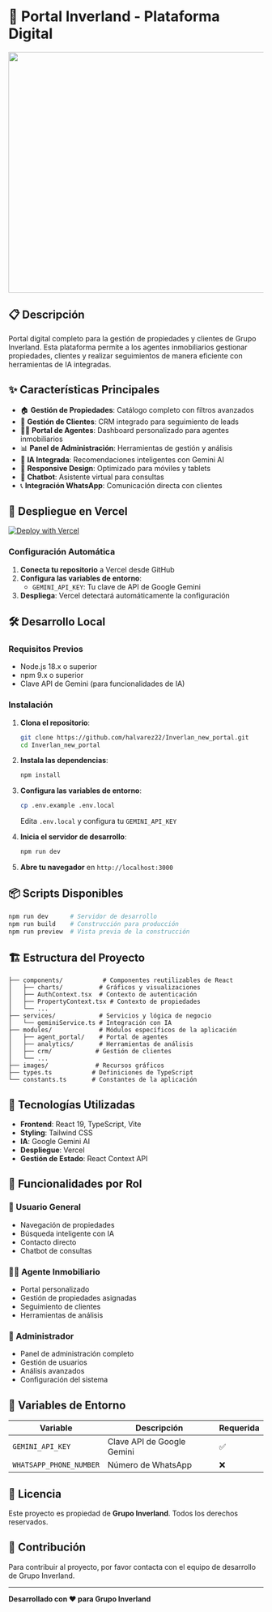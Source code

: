 # 🏢 Portal Inverland - Plataforma Digital

<div align="center">
<img width="1200" height="475" alt="Portal Inverland" src="https://github.com/user-attachments/assets/0aa67016-6eaf-458a-adb2-6e31a0763ed6" />
</div>

## 📋 Descripción

Portal digital completo para la gestión de propiedades y clientes de Grupo Inverland. Esta plataforma permite a los agentes inmobiliarios gestionar propiedades, clientes y realizar seguimientos de manera eficiente con herramientas de IA integradas.

## ✨ Características Principales

* 🏠 **Gestión de Propiedades**: Catálogo completo con filtros avanzados
* 👥 **Gestión de Clientes**: CRM integrado para seguimiento de leads
* 👨‍💼 **Portal de Agentes**: Dashboard personalizado para agentes inmobiliarios
* 📊 **Panel de Administración**: Herramientas de gestión y análisis
* 🤖 **IA Integrada**: Recomendaciones inteligentes con Gemini AI
* 📱 **Responsive Design**: Optimizado para móviles y tablets
* 💬 **Chatbot**: Asistente virtual para consultas
* 📞 **Integración WhatsApp**: Comunicación directa con clientes

## 🚀 Despliegue en Vercel

[![Deploy with Vercel](https://vercel.com/button)](https://vercel.com/new/clone?repository-url=https://github.com/halvarez22/Inverlan_new_portal)

### Configuración Automática

1. **Conecta tu repositorio** a Vercel desde GitHub
2. **Configura las variables de entorno**:  
   * `GEMINI_API_KEY`: Tu clave de API de Google Gemini
3. **Despliega**: Vercel detectará automáticamente la configuración

## 🛠️ Desarrollo Local

### Requisitos Previos

* Node.js 18.x o superior
* npm 9.x o superior
* Clave API de Gemini (para funcionalidades de IA)

### Instalación

1. **Clona el repositorio**:  
   ```bash
   git clone https://github.com/halvarez22/Inverlan_new_portal.git
   cd Inverlan_new_portal
   ```

2. **Instala las dependencias**:  
   ```bash
   npm install
   ```

3. **Configura las variables de entorno**:  
   ```bash
   cp .env.example .env.local
   ```
   Edita `.env.local` y configura tu `GEMINI_API_KEY`

4. **Inicia el servidor de desarrollo**:  
   ```bash
   npm run dev
   ```

5. **Abre tu navegador** en `http://localhost:3000`

## 📦 Scripts Disponibles

```bash
npm run dev      # Servidor de desarrollo
npm run build    # Construcción para producción
npm run preview  # Vista previa de la construcción
```

## 🏗️ Estructura del Proyecto

```
├── components/           # Componentes reutilizables de React
│   ├── charts/          # Gráficos y visualizaciones
│   ├── AuthContext.tsx  # Contexto de autenticación
│   ├── PropertyContext.tsx # Contexto de propiedades
│   └── ...
├── services/            # Servicios y lógica de negocio
│   └── geminiService.ts # Integración con IA
├── modules/             # Módulos específicos de la aplicación
│   ├── agent_portal/    # Portal de agentes
│   ├── analytics/       # Herramientas de análisis
│   ├── crm/            # Gestión de clientes
│   └── ...
├── images/             # Recursos gráficos
├── types.ts           # Definiciones de TypeScript
└── constants.ts       # Constantes de la aplicación
```

## 🔧 Tecnologías Utilizadas

* **Frontend**: React 19, TypeScript, Vite
* **Styling**: Tailwind CSS
* **IA**: Google Gemini AI
* **Despliegue**: Vercel
* **Gestión de Estado**: React Context API

## 📱 Funcionalidades por Rol

### 👤 Usuario General
* Navegación de propiedades
* Búsqueda inteligente con IA
* Contacto directo
* Chatbot de consultas

### 👨‍💼 Agente Inmobiliario
* Portal personalizado
* Gestión de propiedades asignadas
* Seguimiento de clientes
* Herramientas de análisis

### 👑 Administrador
* Panel de administración completo
* Gestión de usuarios
* Análisis avanzados
* Configuración del sistema

## 🔐 Variables de Entorno

| Variable | Descripción | Requerida |
|----------|-------------|-----------|
| `GEMINI_API_KEY` | Clave API de Google Gemini | ✅ |
| `WHATSAPP_PHONE_NUMBER` | Número de WhatsApp | ❌ |

## 📄 Licencia

Este proyecto es propiedad de **Grupo Inverland**. Todos los derechos reservados.

## 🤝 Contribución

Para contribuir al proyecto, por favor contacta con el equipo de desarrollo de Grupo Inverland.

---

**Desarrollado con ❤️ para Grupo Inverland**
